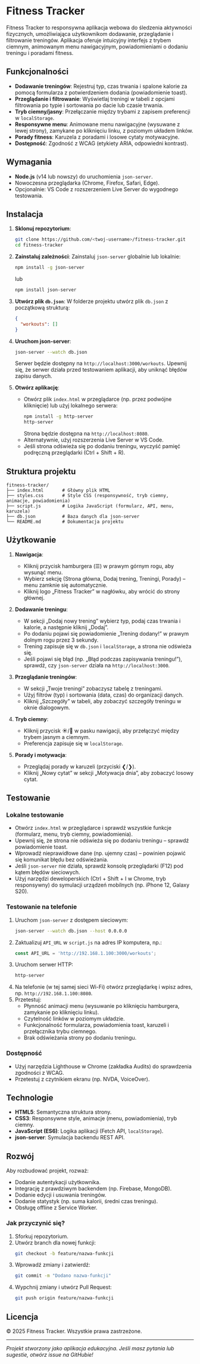 # Fitness Tracker

Fitness Tracker to responsywna aplikacja webowa do śledzenia aktywności fizycznych, umożliwiająca użytkownikom dodawanie, przeglądanie i filtrowanie treningów. Aplikacja oferuje intuicyjny interfejs z trybem ciemnym, animowanym menu nawigacyjnym, powiadomieniami o dodaniu treningu i poradami fitness.

## Funkcjonalności

- **Dodawanie treningów**: Rejestruj typ, czas trwania i spalone kalorie za pomocą formularza z potwierdzeniem dodania (powiadomienie toast).
- **Przeglądanie i filtrowanie**: Wyświetlaj treningi w tabeli z opcjami filtrowania po typie i sortowania po dacie lub czasie trwania.
- **Tryb ciemny/jasny**: Przełączanie między trybami z zapisem preferencji w `localStorage`.
- **Responsywne menu**: Animowane menu nawigacyjne (wysuwane z lewej strony), zamykane po kliknięciu linku, z poziomym układem linków.
- **Porady fitness**: Karuzela z poradami i losowe cytaty motywacyjne.
- **Dostępność**: Zgodność z WCAG (etykiety ARIA, odpowiedni kontrast).

## Wymagania

- **Node.js** (v14 lub nowszy) do uruchomienia `json-server`.
- Nowoczesna przeglądarka (Chrome, Firefox, Safari, Edge).
- Opcjonalnie: VS Code z rozszerzeniem Live Server do wygodnego testowania.

## Instalacja

1. **Sklonuj repozytorium**:
   ```bash
   git clone https://github.com/<twoj-username>/fitness-tracker.git
   cd fitness-tracker
   ```

2. **Zainstaluj zależności**:
   Zainstaluj `json-server` globalnie lub lokalnie:
   ```bash
   npm install -g json-server
   ```
   lub
   ```bash
   npm install json-server
   ```

3. **Utwórz plik `db.json`**:
   W folderze projektu utwórz plik `db.json` z początkową strukturą:
   ```json
   {
     "workouts": []
   }
   ```

4. **Uruchom json-server**:
   ```bash
   json-server --watch db.json
   ```
   Serwer będzie dostępny na `http://localhost:3000/workouts`. Upewnij się, że serwer działa przed testowaniem aplikacji, aby uniknąć błędów zapisu danych.

5. **Otwórz aplikację**:
   - Otwórz plik `index.html` w przeglądarce (np. przez podwójne kliknięcie) lub użyj lokalnego serwera:
     ```bash
     npm install -g http-server
     http-server
     ```
     Strona będzie dostępna na `http://localhost:8080`.
   - Alternatywnie, użyj rozszerzenia Live Server w VS Code.
   - Jeśli strona odświeża się po dodaniu treningu, wyczyść pamięć podręczną przeglądarki (Ctrl + Shift + R).

## Struktura projektu

```
fitness-tracker/
├── index.html       # Główny plik HTML
├── styles.css       # Style CSS (responsywność, tryb ciemny, animacje, powiadomienia)
├── script.js        # Logika JavaScript (formularz, API, menu, karuzela)
├── db.json          # Baza danych dla json-server
└── README.md        # Dokumentacja projektu
```

## Użytkowanie

1. **Nawigacja**:
   - Kliknij przycisk hamburgera (☰) w prawym górnym rogu, aby wysunąć menu.
   - Wybierz sekcję (Strona główna, Dodaj trening, Treningi, Porady) – menu zamknie się automatycznie.
   - Kliknij logo „Fitness Tracker” w nagłówku, aby wrócić do strony głównej.

2. **Dodawanie treningu**:
   - W sekcji „Dodaj nowy trening” wybierz typ, podaj czas trwania i kalorie, a następnie kliknij „Dodaj”.
   - Po dodaniu pojawi się powiadomienie „Trening dodany!” w prawym dolnym rogu przez 3 sekundy.
   - Trening zapisuje się w `db.json` i `localStorage`, a strona nie odświeża się.
   - Jeśli pojawi się błąd (np. „Błąd podczas zapisywania treningu!”), sprawdź, czy `json-server` działa na `http://localhost:3000`.

3. **Przeglądanie treningów**:
   - W sekcji „Twoje treningi” zobaczysz tabelę z treningami.
   - Użyj filtrów (typ) i sortowania (data, czas) do organizacji danych.
   - Kliknij „Szczegóły” w tabeli, aby zobaczyć szczegóły treningu w oknie dialogowym.

4. **Tryb ciemny**:
   - Kliknij przycisk ☀️/🌙 w pasku nawigacji, aby przełączyć między trybem jasnym a ciemnym.
   - Preferencja zapisuje się w `localStorage`.

5. **Porady i motywacja**:
   - Przeglądaj porady w karuzeli (przyciski ❮/❯).
   - Kliknij „Nowy cytat” w sekcji „Motywacja dnia”, aby zobaczyć losowy cytat.

## Testowanie

### Lokalne testowanie
- Otwórz `index.html` w przeglądarce i sprawdź wszystkie funkcje (formularz, menu, tryb ciemny, powiadomienia).
- Upewnij się, że strona nie odświeża się po dodaniu treningu – sprawdź powiadomienie toast.
- Wprowadź nieprawidłowe dane (np. ujemny czas) – powinien pojawić się komunikat błędu bez odświeżania.
- Jeśli `json-server` nie działa, sprawdź konsolę przeglądarki (F12) pod kątem błędów sieciowych.
- Użyj narzędzi deweloperskich (Ctrl + Shift + I w Chrome, tryb responsywny) do symulacji urządzeń mobilnych (np. iPhone 12, Galaxy S20).

### Testowanie na telefonie
1. Uruchom `json-server` z dostępem sieciowym:
   ```bash
   json-server --watch db.json --host 0.0.0.0
   ```
2. Zaktualizuj `API_URL` w `script.js` na adres IP komputera, np.:
   ```javascript
   const API_URL = 'http://192.168.1.100:3000/workouts';
   ```
3. Uruchom serwer HTTP:
   ```bash
   http-server
   ```
4. Na telefonie (w tej samej sieci Wi-Fi) otwórz przeglądarkę i wpisz adres, np. `http://192.168.1.100:8080`.
5. Przetestuj:
   - Płynność animacji menu (wysuwanie po kliknięciu hamburgera, zamykanie po kliknięciu linku).
   - Czytelność linków w poziomym układzie.
   - Funkcjonalność formularza, powiadomienia toast, karuzeli i przełącznika trybu ciemnego.
   - Brak odświeżania strony po dodaniu treningu.

### Dostępność
- Użyj narzędzia Lighthouse w Chrome (zakładka Audits) do sprawdzenia zgodności z WCAG.
- Przetestuj z czytnikiem ekranu (np. NVDA, VoiceOver).

## Technologie

- **HTML5**: Semantyczna struktura strony.
- **CSS3**: Responsywne style, animacje (menu, powiadomienia), tryb ciemny.
- **JavaScript (ES6)**: Logika aplikacji (Fetch API, `localStorage`).
- **json-server**: Symulacja backendu REST API.

## Rozwój

Aby rozbudować projekt, rozważ:
- Dodanie autentykacji użytkownika.
- Integrację z prawdziwym backendem (np. Firebase, MongoDB).
- Dodanie edycji i usuwania treningów.
- Dodanie statystyk (np. suma kalorii, średni czas treningu).
- Obsługę offline z Service Worker.

### Jak przyczynić się?
1. Sforkuj repozytorium.
2. Utwórz branch dla nowej funkcji:
   ```bash
   git checkout -b feature/nazwa-funkcji
   ```
3. Wprowadź zmiany i zatwierdź:
   ```bash
   git commit -m "Dodano nazwa-funkcji"
   ```
4. Wypchnij zmiany i utwórz Pull Request:
   ```bash
   git push origin feature/nazwa-funkcji
   ```

## Licencja

© 2025 Fitness Tracker. Wszystkie prawa zastrzeżone.

---

*Projekt stworzony jako aplikacja edukacyjna. Jeśli masz pytania lub sugestie, otwórz issue na GitHubie!*